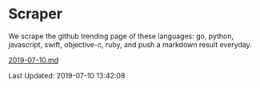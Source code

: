 # Scraper

We scrape the github trending page of these languages: go, python, javascript, swift, objective-c, ruby, and push a markdown result everyday.

[2019-07-10.md](https://github.com/henson/Scraper/blob/master/2019-07-10.md)

Last Updated: 2019-07-10 13:42:08